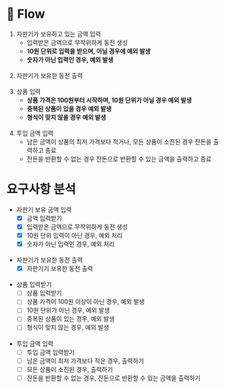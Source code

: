 # 🥫 Flow
1. 자판기가 보유하고 있는 금액 입력
   - 입력받은 금액으로 무작위하게 동전 생성
   - **10원 단위로 입력을 받으며, 아닐 경우에 예외 발생**
   - **숫자가 아닌 입력인 경우, 예외 발생**
</br></br>
2. 자판기가 보유한 동전 출력
</br></br>
3. 상품 입력
   - **상품 가격은 100원부터 시작하며, 10원 단위가 아닐 경우 예외 발생**
   - **중복된 상품이 있을 경우 예외 발생**
   - **형식이 맞지 않을 경우 예외 발생**
</br></br>
4. 투입 금액 입력
   - 남은 금액이 상품의 최저 가격보다 적거나, 모든 상품이 소진된 경우 잔돈을 출력하고 종료
   - 잔돈을 반환할 수 없는 경우 잔돈으로 반환할 수 있는 금액을 출력하고 종료

# 요구사항 분석
- 자판기 보유 금액 입력
  - [X] 금액 입력받기
  - [X] 입력받은 금액으로 무작위하게 동전 생성
  - [X] 10원 단위 입력이 아닌 경우, 예외 처리
  - [X] 숫자가 아닌 입력인 경우, 예외 처리
</br></br>
- 자판기가 보유한 동전 출력
  - [X] 자판기기 보유한 동전 출력
</br></br>
- 상품 입력받기
  - [ ] 상품 입력받기 
  - [ ] 상품 가격이 100원 이상이 아닌 경우, 예외 발생
  - [ ] 10원 단위가 아닌 경우, 예외 발생
  - [ ] 중복된 상품이 있는 경우, 예외 발생
  - [ ] 형식이 맞지 않는 경우, 예외 발생
</br></br>
- 투입 금액 입력
  - [ ] 투입 금액 입력받기
  - [ ] 남은 금액이 최저 가격보다 적은 경우, 출력하기
  - [ ] 모든 상품이 소진된 경우, 출력하기
  - [ ] 잔돈을 반환할 수 없는 경우, 잔돈으로 반환할 수 있는 금액을 출력하기